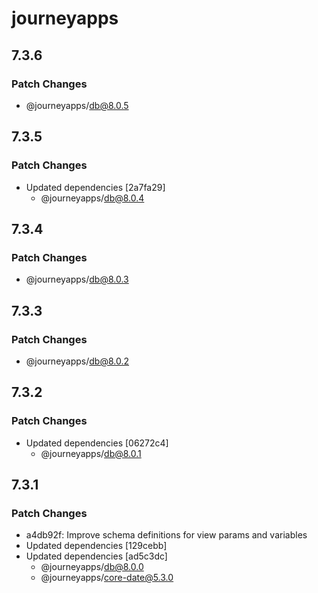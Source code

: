 # journeyapps

## 7.3.6

### Patch Changes

- @journeyapps/db@8.0.5

## 7.3.5

### Patch Changes

- Updated dependencies [2a7fa29]
  - @journeyapps/db@8.0.4

## 7.3.4

### Patch Changes

- @journeyapps/db@8.0.3

## 7.3.3

### Patch Changes

- @journeyapps/db@8.0.2

## 7.3.2

### Patch Changes

- Updated dependencies [06272c4]
  - @journeyapps/db@8.0.1

## 7.3.1

### Patch Changes

- a4db92f: Improve schema definitions for view params and variables
- Updated dependencies [129cebb]
- Updated dependencies [ad5c3dc]
  - @journeyapps/db@8.0.0
  - @journeyapps/core-date@5.3.0
